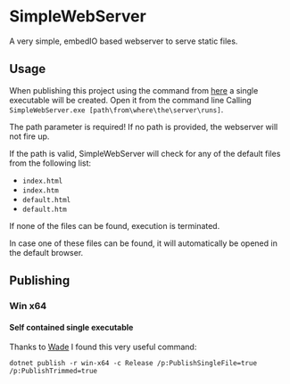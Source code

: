 # SimpleWebServer

A very simple, embedIO based webserver to serve static files.

## Usage

When publishing this project using the command from [here](#self-contained-single-executable) a single executable will be created. Open it from the command line Calling `SimpleWebServer.exe [path\from\where\the\server\runs]`.

The path parameter is required! If no path is provided, the webserver will not fire up. 

If the path is valid, SimpleWebServer will check for any of the default files from the following list:

- `index.html`
- `index.htm`
- `default.html`
- `default.htm`

If none of the files can be found, execution is terminated.

In case one of these files can be found, it will automatically be opened in the default browser.

## Publishing

### Win x64

#### Self contained single executable

Thanks to [Wade](https://dotnetcoretutorials.com/2019/06/27/the-publishtrimmed-flag-with-il-linker/) I found this very useful command:

`dotnet publish -r win-x64 -c Release /p:PublishSingleFile=true /p:PublishTrimmed=true`
